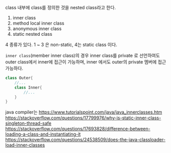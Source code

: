 
class 내부에 class를 정의한 것을 nested class라고 한다.

1. inner class
2. method local inner class
3. anonymous inner class
4. static nested class 

4 종류가 있다. 1 ~ 3 은 non-static, 4는 static class 이다.

``inner class``(member inner class)의 경우 inner class를 private 로 선언하여도
outer class에서 inner에 접근이 가능하며, inner 에서도 outer의 private 멤버에 접근 가능하다.
```java
class Outer{
    //...
    class Inner{
        //...
    }
}
```
java compiler는 
https://www.tutorialspoint.com/java/java_innerclasses.htm
https://stackoverflow.com/questions/17799976/why-is-static-inner-class-singleton-thread-safe
https://stackoverflow.com/questions/17693828/difference-between-loading-a-class-and-instantiating-it
https://stackoverflow.com/questions/24538509/does-the-java-classloader-load-inner-classes